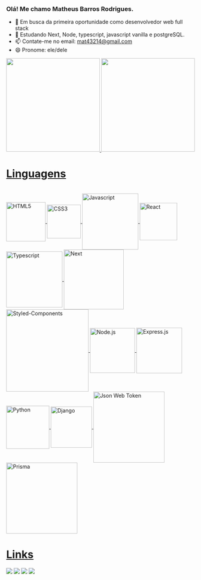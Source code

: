 ### Olá! Me chamo Matheus Barros Rodrigues.

- 🔭 Em busca da primeira oportunidade como desenvolvedor web full stack
- 🌱 Estudando Next, Node, typescript, javascript vanilla e postgreSQL.
- 📫 Contate-me no email: mat43214@gmail.com 
- 😄 Pronome: ele/dele

<div >
  <a href="https://github.com/M12gthb">
  <img height="250em" src="https://github-readme-stats.vercel.app/api?username=M12gthb&show_icons=true&theme=radical"/>
  <img height="250em" src="https://github-readme-stats.vercel.app/api/top-langs/?username=M12gthb&theme=radical&langs_count=20"/>
</div>


<h1>Linguagens</h1>
<div style="display: inline_block" ><br>
  <img align="center" alt="HTML5" heigth="85" width="105" src="https://img.shields.io/badge/HTML5-E34F26?style=for-the-badge&logo=html5&logoColor=white"/>
  <img align="center" alt="CSS3" heigth="70" width="90" src="https://img.shields.io/badge/CSS3-1572B6?style=for-the-badge&logo=css3&logoColor=white"/>
  <img align="center" alt="Javascript" heigth="130" width="150" src="https://img.shields.io/badge/JavaScript-F7DF1E?style=for-the-badge&logo=javascript&logoColor=black"/>
  <img align="center" alt="React" heigth="80" width="100" src="https://img.shields.io/badge/React-20232A?style=for-the-badge&logo=react&logoColor=61DAFB"/>
  <img align="center" alt="Typescript" heigth="130" width="150" src="https://img.shields.io/badge/Typescript-007ACC?style=for-the-badge&logo=typescript&logoColor=white"/>
  <img align="center" alt="Next" heigth="80" width="160" src="https://img.shields.io/badge/Next.js-000000?style=for-the-badge&logo=next.js&logoColor=whitee"/>
  <img align="center" alt="Styled-Components" heigth="200" width="220" src="https://img.shields.io/badge/styled--components-DB7093?style=for-the-badge&logo=styled-components&logoColor=whitee"/>
  <img align="center" alt="Node.js" heigth="80" width="120" src="https://img.shields.io/badge/Node.js-43853D?style=for-the-badge&logo=node.js&logoColor=white"/>
  <img align="center" alt="Express.js" heigth="102" width="122" src="https://img.shields.io/badge/Express.js-404D59?style=for-the-badge"/>
  <img align="center" alt="Python" heigth="95" width="115" src="https://img.shields.io/badge/Python-14354C?style=for-the-badge&logo=python&logoColor=white"/>
  <img align="center" alt="Django" heigth="90" width="110" src="https://img.shields.io/badge/Django-092E20?style=for-the-badge&logo=django&logoColor=white"/>
  <img align="center" alt="Json Web Token" heigth="170" width="190" src="https://img.shields.io/badge/json%20web%20tokens-323330?style=for-the-badge&logo=json-web-tokens&logoColor=pink"/>
  <img align="center" alt="Prisma" heigth="170" width="190" src="https://img.shields.io/badge/Prisma-008080?style=for-the-badge&logo=prisma&logoColor=white"/>
</div>
<h1>Links</h1>
<div>
  <a href="https://kenzieacademybrasil.slack.com/team/U0489L7F7AR" target="_blank"><img src="https://img.shields.io/badge/Slack-4A154B?style=for-the-badge&logo=slack&logoColor=white" target="_blank"/></a>
  <a href="https://github.com/M12gthb" target="_blank"><img src="https://img.shields.io/badge/GitHub-100000?style=for-the-badge&logo=github&logoColor=white" target="_blank"/></a>
  <a href="https://www.linkedin.com/in/matheus-barros-959532193/" target="_blank"><img src="https://img.shields.io/badge/LinkedIn-0077B5?style=for-the-badge&logo=linkedin&logoColor=white" target="_blank"/></a>
  <a href="https://mail.google.com/mail/u/0/#inbox" target="_blank"><img src="https://img.shields.io/badge/Gmail-D14836?style=for-the-badge&logo=gmail&logoColor=white" target="_blank"/></a>
  
</div>
